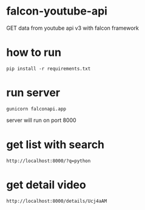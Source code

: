 # falcon-youtube-api
GET data from youtube api v3 with falcon framework

# how to run
```
pip install -r requirements.txt
```

# run server
```
gunicorn falconapi.app
```
server will run on port 8000

# get list with search
```
http://localhost:8000/?q=python
```

# get detail video 
```
http://localhost:8000/details/Ucj4aAM
```
